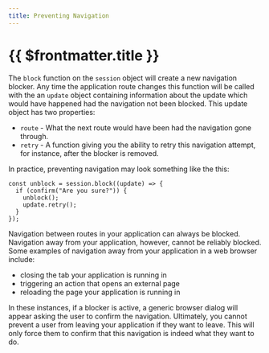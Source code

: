 ```yaml
---
title: Preventing Navigation
---
```


# {{ $frontmatter.title }}

The `block` function on the `session` object will create a new navigation blocker. Any time the application route changes this function will be called with the an `update` object containing information about the update which would have happened had the navigation not been blocked. This update object has two properties:

- `route` - What the next route would have been had the navigation gone through.
- `retry` - A function giving you the ability to retry this navigation attempt, for instance, after the blocker is removed.

In practice, preventing navigation may look something like the this:

```tsx
const unblock = session.block((update) => {
  if (confirm("Are you sure?")) {
    unblock();
    update.retry();
  }
});
```

Navigation between routes in your application can always be blocked. Navigation away from your application, however, cannot be reliably blocked. Some examples of navigation away from your application in a web browser include:

- closing the tab your application is running in
- triggering an action that opens an external page
- reloading the page your application is running in

In these instances, if a blocker is active, a generic browser dialog will appear asking the user to confirm the navigation. Ultimately, you cannot prevent a user from leaving your application if they want to leave. This will only force them to confirm that this navigation is indeed what they want to do.
